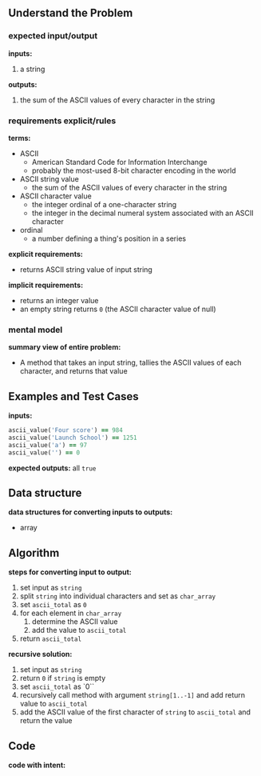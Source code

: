 ## Understand the Problem
### expected input/output
**inputs:**
1. a string

**outputs:**
1. the sum of the ASCII values of every character in the string

### requirements explicit/rules
**terms:**
- ASCII
	- American Standard Code for Information Interchange
	- probably the most-used 8-bit character encoding in the world
- ASCII string value
	- the sum of the ASCII values of every character in the string
- ASCII character value
	- the integer ordinal of a one-character string
	- the integer in the decimal numeral system associated with an ASCII character
- ordinal
	- a number defining a thing's position in a series

**explicit requirements:**
- returns ASCII string value of input string

**implicit requirements:**
- returns an integer value
- an empty string returns `0` (the ASCII character value of null)

### mental model
**summary view of entire problem:**
- A method that takes an input string, tallies the ASCII values of each character, and returns that value

## Examples and Test Cases
**inputs:**
```ruby
ascii_value('Four score') == 984
ascii_value('Launch School') == 1251
ascii_value('a') == 97
ascii_value('') == 0
```
**expected outputs:**
all `true`

## Data structure
**data structures for converting inputs to outputs:**
- array

## Algorithm
**steps for converting input to output:**
1. set input as `string`
2. split `string` into individual characters and set as `char_array`
3. set `ascii_total` as `0`
4. for each element in `char_array`
	1. determine the ASCII value
	2. add the value to `ascii_total`
5. return `ascii_total`

**recursive solution:**
1. set input as `string`
2. return `0` if `string` is empty
3. set `ascii_total` as `0``
4. recursively call method with argument `string[1..-1]` and add return value to `ascii_total`
5.  add the ASCII value of the first character of `string` to `ascii_total` and return the value

## Code
**code with intent:**
